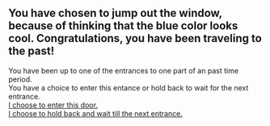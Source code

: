 You have chosen to jump out the window, because of thinking that the blue color looks cool. Congratulations, you have been traveling to the past! 
---
You have been up to one of the entrances to one part of an past time period.  
You have a choice to enter this entance or hold back to wait for the next entrance.  
[I choose to enter this door.](enter.md)  
[I choose to hold back and wait till the next entrance.](holdback.md)  